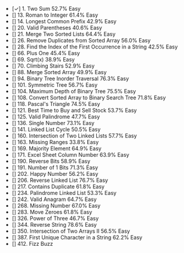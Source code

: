 - [✓] 1. Two Sum 52.7% Easy
- [] 13. Roman to Integer 61.4% Easy
- [] 14. Longest Common Prefix 42.9% Easy
- [] 20. Valid Parentheses 40.6% Easy
- [] 21. Merge Two Sorted Lists 64.4% Easy
- [] 26. Remove Duplicates from Sorted Array 56.0% Easy
- [] 28. Find the Index of the First Occurrence in a String 42.5% Easy
- [] 66. Plus One 45.4% Easy
- [] 69. Sqrt(x) 38.9% Easy
- [] 70. Climbing Stairs 52.9% Easy
- [] 88. Merge Sorted Array 49.9% Easy
- [] 94. Binary Tree Inorder Traversal 76.3% Easy
- [] 101. Symmetric Tree 56.7% Easy
- [] 104. Maximum Depth of Binary Tree 75.5% Easy
- [] 108. Convert Sorted Array to Binary Search Tree 71.8% Easy
- [] 118. Pascal's Triangle 74.5% Easy
- [] 121. Best Time to Buy and Sell Stock 53.7% Easy
- [] 125. Valid Palindrome 47.7% Easy
- [] 136. Single Number 73.1% Easy
- [] 141. Linked List Cycle 50.5% Easy
- [] 160. Intersection of Two Linked Lists 57.7% Easy
- [] 163. Missing Ranges 33.8% Easy
- [] 169. Majority Element 64.9% Easy
- [] 171. Excel Sheet Column Number 63.9% Easy
- [] 190. Reverse Bits 58.9% Easy
- [] 191. Number of 1 Bits 71.3% Easy
- [] 202. Happy Number 56.2% Easy
- [] 206. Reverse Linked List 76.7% Easy
- [] 217. Contains Duplicate 61.8% Easy
- [] 234. Palindrome Linked List 53.3% Easy
- [] 242. Valid Anagram 64.7% Easy
- [] 268. Missing Number 67.0% Easy
- [] 283. Move Zeroes 61.8% Easy
- [] 326. Power of Three 46.7% Easy
- [] 344. Reverse String 78.6% Easy
- [] 350. Intersection of Two Arrays II 56.5% Easy
- [] 387. First Unique Character in a String 62.2% Easy
- [] 412. Fizz Buzz